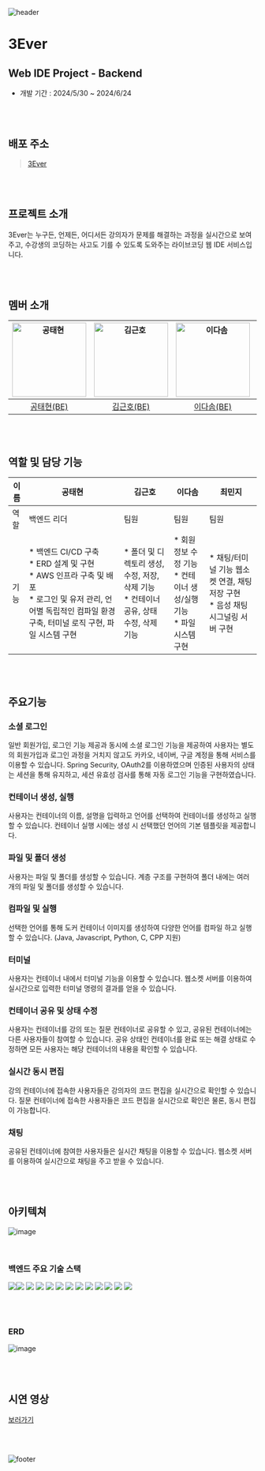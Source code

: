![header](https://capsule-render.vercel.app/api?type=waving&height=250&color=48BB78&text=3Ever%20-%20Web%20IDE&textBg=false&fontColor=ffffff&fontSize=40&fontAlign=50&fontAlignY=39&section=header)

# 3Ever

## Web IDE Project - Backend

- 개발 기간 : 2024/5/30 ~ 2024/6/24

<br><br>

## 배포 주소

> [3Ever](http://ec2-3-34-144-78.ap-northeast-2.compute.amazonaws.com:8080/)

<br><br>

## 프로젝트 소개
3Ever는 누구든, 언제든, 어디서든 강의자가 문제를 해결하는 과정을 실시간으로 보여주고, 수강생의 코딩하는 사고도 기를 수 있도록 도와주는 라이브코딩 웹 IDE 서비스입니다.

<br><br>

## 멤버 소개
| <img src="https://avatars.githubusercontent.com/u/147473025?v=4" alt="공태현" width="150" height="150"> | <img src="https://avatars.githubusercontent.com/u/131665874?v=4" alt="김근호" width="150" height="150"> | <img src="https://avatars.githubusercontent.com/u/159746126?v=4" alt="이다솜" width="150" height="150"> | <img src="https://avatars.githubusercontent.com/u/120402129?v=4" alt="최민지" width="150" height="150"> |
|:----------------------------------------------------------------------------------------------------:|:----------------------------------------------------------------------------------------------------:|:----------------------------------------------------------------------------------------------------:|:----------------------------------------------------------------------------------------------------:|
|                              [공태현(BE)](https://github.com/runtime-zer0)                              |                               [김근호(BE)](https://github.com/geunhokinn)                               |                              [이다솜(BE)](https://github.com/serahissomi)                               |                                [최민지(BE)](https://github.com/meanzi3)                                 |

<br><br>

## 역할 및 담당 기능

| 이름  | 공태현                                                                | 김근호                                                                         | 이다솜                                                              | 최민지                                                               |
| --- | ------------------------------------------------------------------ | --------------------------------------------------------------------------- | ---------------------------------------------------------------- | ---------------------------------------------------------------- |
| 역할  | 백엔드 리더                                                        | 팀원                                                                        | 팀원                                                           | 팀원                                                           |
| 기능  | * 백엔드 CI/CD 구축<br /> * ERD 설계 및 구현<br /> * AWS 인프라 구축 및 배포<br /> * 로그인 및 유저 관리, 언어별 독립적인 컴파일 환경 구축, 터미널 로직 구현, 파일 시스템 구현 | * 폴더 및 디렉토리 생성, 수정, 저장, 삭제 기능<br />* 컨테이너 공유, 상태 수정, 삭제 기능 | * 회원 정보 수정 기능<br />* 컨테이너 생성/실행 기능<br />* 파일 시스템 구현 | * 채팅/터미널 기능 웹소켓 연결, 채팅 저장 구현<br />* 음성 채팅 시그널링 서버 구현 |

<br><br>

## 주요기능

### 소셜 로그인
일반 회원가입, 로그인 기능 제공과 동시에 소셜 로그인 기능을 제공하여 사용자는 별도의 회원가입과 로그인 과정을 거치지 않고도 카카오, 네이버, 구글 계정을 통해 서비스를 이용할 수 있습니다.
Spring Security, OAuth2를 이용하였으며 인증된 사용자의 상태는 세션을 통해 유지하고, 세션 유효성 검사를 통해 자동 로그인 기능을 구현하였습니다.

### 컨테이너 생성, 실행
사용자는 컨테이너의 이름, 설명을 입력하고 언어를 선택하여 컨테이너를 생성하고 실행할 수 있습니다. 컨테이너 실행 시에는 생성 시 선택했던 언어의 기본 템플릿을 제공합니다.

### 파일 및 폴더 생성
사용자는 파일 및 폴더를 생성할 수 있습니다. 계층 구조를 구현하여 폴더 내에는 여러 개의 파일 및 폴더를 생성할 수 있습니다.

### 컴파일 및 실행
선택한 언어를 통해 도커 컨테이너 이미지를 생성하여 다양한 언어를 컴파일 하고 실행할 수 있습니다. (Java, Javascript, Python, C, CPP 지원)

### 터미널
사용자는 컨테이너 내에서 터미널 기능을 이용할 수 있습니다. 웹소켓 서버를 이용하여 실시간으로 입력한 터미널 명령의 결과를 얻을 수 있습니다.

### 컨테이너 공유 및 상태 수정
사용자는 컨테이너를 강의 또는 질문 컨테이너로 공유할 수 있고, 공유된 컨테이너에는 다른 사용자들이 참여할 수 있습니다.
공유 상태인 컨테이너를 완료 또는 해결 상태로 수정하면 모든 사용자는 해당 컨테이너의 내용을 확인할 수 있습니다.

### 실시간 동시 편집
강의 컨테이너에 접속한 사용자들은 강의자의 코드 편집을 실시간으로 확인할 수 있습니다. 질문 컨테이너에 접속한 사용자들은 코드 편집을 실시간으로 확인은 물론, 동시 편집이 가능합니다.  

### 채팅
공유된 컨테이너에 참여한 사용자들은 실시간 채팅을 이용할 수 있습니다. 웹소켓 서버를 이용하여 실시간으로 채팅을 주고 받을 수 있습니다. 


<br><br>

## 아키텍쳐
![image](https://github.com/meanzi3/Programmers/assets/120402129/9c412f53-857f-4d11-a5cf-5e9387e92928)

<br>

### 백엔드 주요 기술 스택
<img src="https://img.shields.io/badge/java-007396?style=for-the-badge&logo=java&logoColor=white"><img src="https://img.shields.io/badge/springboot-6DB33F?style=for-the-badge&logo=springboot&logoColor=white">
<img src="https://img.shields.io/badge/spring security-6DB33F?style=for-the-badge&logo=springsecurity&logoColor=white">
<img src="https://img.shields.io/badge/hibernate-59666C?style=for-the-badge&logo=hibernate&logoColor=white">
<img src="https://img.shields.io/badge/springdatajpa-6DB33F?style=for-the-badge&logo=springdatajpa&logoColor=white">
<img src="https://img.shields.io/badge/qeurydsl-1572B6?style=for-the-badge&logo=querydsl&logoColor=white">
<img src="https://img.shields.io/badge/mariadb-003545?style=for-the-badge&logo=mariadb&logoColor=white">
<img src="https://img.shields.io/badge/WebSockets-E9711C?style=for-the-badge&logo=websocket&logoColor=white">
<img src="https://img.shields.io/badge/STOMP-FF9900?style=for-the-badge&logo=stomp&logoColor=white">
<img src="https://img.shields.io/badge/Docker-2496ED?style=for-the-badge&logo=docker&logoColor=white">
<img src="https://img.shields.io/badge/Amazon EC2-FF9900?style=for-the-badge&logo=amazonec2&logoColor=white">
<img src="https://img.shields.io/badge/Amazon RDS-527FFF?style=for-the-badge&logo=amazonrds&logoColor=white">
<img src="https://img.shields.io/badge/Amazon S3-569A31?style=for-the-badge&logo=amazons3&logoColor=white">

<br><br>

### ERD
![image](https://github.com/meanzi3/Programmers/assets/120402129/c8c8c0cd-c8e5-423f-a300-3f1e10051273)

<br><br>

## 시연 영상
[보러가기](https://www.canva.com/design/DAGI4FX3p20/xFEiQMyan_C39bIc9s2HEA/watch?utm_content=DAGI4FX3p20&utm_campaign=designshare&utm_medium=link&utm_source=editor)

<br><br>

![footer](https://capsule-render.vercel.app/api?type=waving&height=150&color=48BB78&section=footer)
